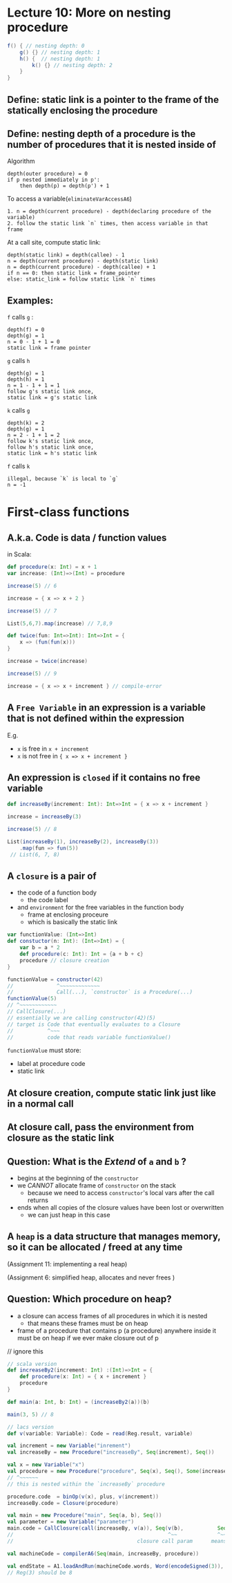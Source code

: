 # Lecture 10: More on nesting procedure 


``` Scala
f() { // nesting depth: 0
    g() {} // nesting depth: 1
    h() {  // nesting depth: 1
        k() {} // nesting depth: 2
    }
}
```

## Define: __static link__ is a pointer to the frame of the statically enclosing the procedure 
## Define: __nesting depth__ of a procedure is the number of procedures that it is nested inside of 


Algorithm
```
depth(outer procedure) = 0
if p nested immediately in p':
    then depth(p) = depth(p') + 1
```


To access a variable(`eliminateVarAccessA6`)
```
1. n = depth(current procedure) - depth(declaring procedure of the variable)
2. follow the static link `n` times, then access variable in that frame 
```

At a call site, compute static link:
```
depth(static link) = depth(callee) - 1
n = depth(current procedure) - depth(static link)
n = depth(current procedure) - depth(callee) + 1
if n == 0: then static link = frame_pointer
else: static_link = follow static link `n` times 
```


## Examples: 
`f` calls `g` :
```
depth(f) = 0
depth(g) = 1
n = 0 - 1 + 1 = 0
static link = frame pointer 
```


`g` calls `h` 
```
depth(g) = 1
depth(h) = 1
n = 1 - 1 + 1 = 1
follow g's static link once, 
static link = g's static link
```



`k` calls `g` 
```
depth(k) = 2
depth(g) = 1
n = 2 - 1 + 1 = 2
follow k's static link once,
follow h's static link once,
static link = h's static link
```


`f` calls `k` 
```
illegal, because `k` is local to `g` 
n = -1 
```




# First-class functions
## A.k.a. __Code is data__ / function values 

in Scala:
``` Scala 
def procedure(x: Int) = x + 1
var increase: (Int)=>(Int) = procedure

increase(5) // 6

increase = { x => x + 2 }

increase(5) // 7

List(5,6,7).map(increase) // 7,8,9

def twice(fun: Int=>Int): Int=>Int = {
    x => (fun(fun(x)))
}

increase = twice(increase)

increase(5) // 9

increase = { x => x + increment } // compile-error 
```

## A `Free Variable` in an expression is a variable that is not defined within the expression 

E.g. 
- `x` is free in `x + increment`
- `x` is not free in `{ x => x + increment }`


## An expression is `closed` if it contains no free variable 

``` Scala
def increaseBy(increment: Int): Int=>Int = { x => x + increment }

increase = increaseBy(3)

increase(5) // 8

List(increaseBy(1), increaseBy(2), increaseBy(3))
    .map(fun => fun(5))
 // List(6, 7, 8)

```

## A `closure` is a pair of 
- the code of a function body 
    - the code label 
- and `environment` for the free variables in the function body 
    - frame at enclosing proceure 
    - which is basically the static link 

``` Scala 
var functionValue: (Int=>Int)
def constuctor(n: Int): (Int=>Int) = {
    var b = a * 2
    def procedure(c: Int): Int = {a + b + c}
    procedure // closure creation 
}

functionValue = constructor(42)
//              ^~~~~~~~~~~~~~
//              Call(...), `constructor` is a Procedure(...)
functionValue(5)
// ^~~~~~~~~~~~~
// CallClosure(...)
// essentially we are calling constructor(42)(5)
// target is Code that eventually evaluates to a Closure 
//           ^~~~
//           code that reads variable functionValue()
```

`functionValue` must store:
- label at procedure code 
- static link 

## At closure creation, compute static link just like in a normal call 
## At closure call, pass the environment from closure as the static link 


## Question: What is the _Extend_ of `a` and `b` ? 
- begins at the beginning of the `constructor`
- we *CANNOT* allocate frame of `constructor` on the stack 
    - because we need to access `constructor`'s local vars after the call returns 
- ends when all copies of the closure values have been lost or overwritten
    - we can just heap in this case 

## A `heap` is a data structure that manages memory, so it can be allocated / freed at any time 
(Assignment 11: implementing a real heap)

(Assignment 6: simplified heap, allocates and never frees )

## Question: Which procedure on heap? 
- a closure can access frames of all procedures in which it is nested 
    - that means these frames must be on heap 
- frame of a procedure that contains p (a procedure) anywhere inside it must be on heap if we ever make closure out of p


// ignore this 
``` Scala
// scala version
def increaseBy2(increment: Int) :(Int)=>Int = {
    def procedure(x: Int) = { x + increment }
    procedure
}

def main(a: Int, b: Int) = (increaseBy2(a))(b)

main(3, 5) // 8

// lacs version 
def v(variable: Variable): Code = read(Reg.result, variable)

val increment = new Variable("inrement")
val increaseBy = new Procedure("increaseBy", Seq(increment), Seq())

val x = new Variable("x")
val procedure = new Procedure("procedure", Seq(x), Seq(), Some(increaseBy))
// ^~~~~~~
// this is nested within the `increaseBy` procedure 

procedure.code  = binOp(v(x), plus, v(increment))
increaseBy.code = Closure(procedure)

val main = new Procedure("main", Seq(a, b), Seq())
val parameter = new Variable("parameter")
main.code = CallClosure(call(increaseBy, v(a)), Seq(v(b),           Seq(parameter))
//                                                  ^~~             ^~~~~~~~~~~~~~
//                                        closure call param      means closure takes one param

val machineCode = compilerA6(Seq(main, increaseBy, procedure))

val endState = A1.loadAndRun(machineCode.words, Word(encodeSigned(3)), Word(encodeSigned(5)))
// Reg(3) should be 8 
```
